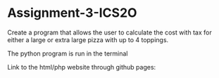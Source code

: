 # Assignment-3-ICS2O
Create a program that allows the user to calculate the cost with tax for either a large or extra large pizza with up to 4 toppings.

<p>The python program is run in the terminal</p>
<p>Link to the html/php website through github pages:</p>
<a rel="webpage" "href="https://ninakroft.github.io/Assignment-3-ICS2O/">
